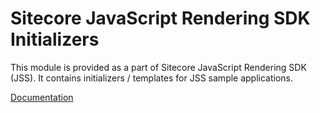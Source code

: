 # Sitecore JavaScript Rendering SDK Initializers

This module is provided as a part of Sitecore JavaScript Rendering SDK (JSS). It contains initializers / templates for JSS sample applications.

[Documentation](https://doc.sitecore.com/xp/en/developers/hd/201/sitecore-headless-development/sitecore-javascript-rendering-sdks--jss-.html)
